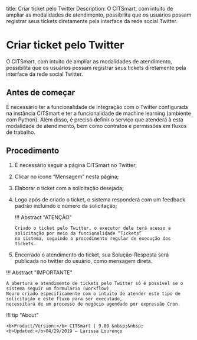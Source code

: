title: Criar ticket pelo Twitter
Description: O CITSmart, com intuito de ampliar as modalidades de atendimento, possibilita que os usuários possam registrar seus tickets diretamente pela interface da rede social Twitter.

# Criar ticket pelo Twitter
O CITSmart, com intuito de ampliar as modalidades de atendimento, possibilita que os usuários possam registrar seus tickets diretamente pela interface da rede social Twitter.

Antes de começar
----------------

É necessário ter a funcionalidade de integração com o Twitter configurada na instância CITSmart e ter a funcionalidade de machine learning (ambiente com Python). Além disso, é preciso definir o serviço que atenderá à esta modalidade de atendimento, bem como contratos e permissões em fluxos de trabalho. 

Procedimento 
-------------

1.  É necessário seguir a página CITSmart no Twitter;  

2.  Clicar no ícone “Mensagem” nesta página;

3.  Elaborar o ticket com a solicitação desejada;

4.  Logo após de criado o ticket, o sistema responderá com um feedback padrão incluindo o número da solicitação;

    !!! Abstract "ATENÇÃO"
        
        Criado o ticket pelo Twitter, o executor dele terá acesso a solicitação por meio da funcionalidade “Tickets” 
        no sistema, seguindo o procedimento regular de execução dos tickets. 
        
5.  Encerrado o atendimento do ticket, sua Solução-Resposta será publicada no twitter do usuário, como mensagem direta.

!!! Abstract "IMPORTANTE"

    A abertura e atendimento de tickets pelo Twitter só é possível se o sistema seguir um formulário (workflow) 
    Neuro criado especificamente com o intuito de atender este tipo de solicitação e este fluxo para ser executado,
    necessitará de um processo de negócio agendado por expressão Cron.  

!!! tip "About"

    <b>Product/Version:</b> CITSmart | 9.00 &nbsp;&nbsp;
    <b>Updated:</b>04/29/2019 – Larissa Lourenço
